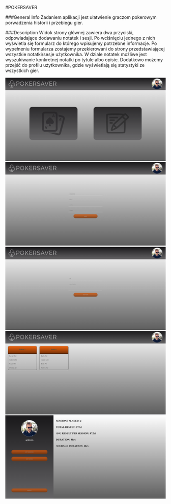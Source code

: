 #POKERSAVER

###General Info
Zadaniem aplikacji jest ułatwienie graczom pokerowym porwadzenia historii i przebiegu gier.

###Description
Widok strony głównej zawiera dwa przyciski, odpowiadające dodawaniu notatek i sesji.
Po wciśnięciu jednego z nich wyświetla się formularz do którego wpisujemy potrzebne informacje.
Po wypełneniu formularza zostajemy przekierowani do strony przedstawiającej wszystkie notatki/sesje użytkownika.
W dziale notatek możliwe jest wyszukiwanie konkretnej notatki po tytule albo opisie.
Dodatkowo możemy przejść do profilu użytkownika, gdzie wyświetlają się statystyki ze wszystkich gier.

![](screens/ss1.png)![](screens/ss2.png)![](screens/ss3.png)![](screens/ss4.png)![](screens/ss5.png)